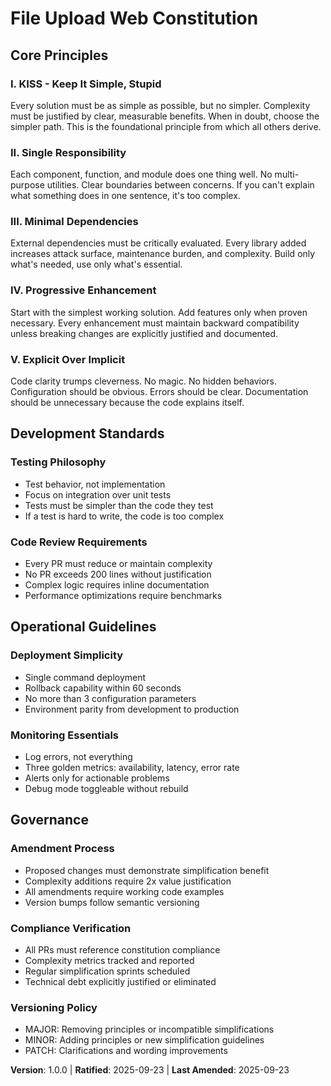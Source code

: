 <!-- Sync Impact Report
Version change: 0.0.0 → 1.0.0
Modified principles: N/A (initial creation)
Added sections: All sections (initial creation)
Removed sections: None
Templates requiring updates:
- plan-template.md: ✅ Constitution Check references aligned
- spec-template.md: ✅ Scope aligned with simplicity principles
- tasks-template.md: ⚠ pending (needs review for task categorization)
Follow-up TODOs:
- RATIFICATION_DATE: Set to today (2025-09-23) as initial adoption
-->

# File Upload Web Constitution

## Core Principles

### I. KISS - Keep It Simple, Stupid
Every solution must be as simple as possible, but no simpler. Complexity
must be justified by clear, measurable benefits. When in doubt, choose the
simpler path. This is the foundational principle from which all others derive.

### II. Single Responsibility
Each component, function, and module does one thing well. No multi-purpose
utilities. Clear boundaries between concerns. If you can't explain what
something does in one sentence, it's too complex.

### III. Minimal Dependencies
External dependencies must be critically evaluated. Every library added
increases attack surface, maintenance burden, and complexity. Build only
what's needed, use only what's essential.

### IV. Progressive Enhancement
Start with the simplest working solution. Add features only when proven
necessary. Every enhancement must maintain backward compatibility unless
breaking changes are explicitly justified and documented.

### V. Explicit Over Implicit
Code clarity trumps cleverness. No magic. No hidden behaviors. Configuration
should be obvious. Errors should be clear. Documentation should be unnecessary
because the code explains itself.

## Development Standards

### Testing Philosophy
- Test behavior, not implementation
- Focus on integration over unit tests
- Tests must be simpler than the code they test
- If a test is hard to write, the code is too complex

### Code Review Requirements
- Every PR must reduce or maintain complexity
- No PR exceeds 200 lines without justification
- Complex logic requires inline documentation
- Performance optimizations require benchmarks

## Operational Guidelines

### Deployment Simplicity
- Single command deployment
- Rollback capability within 60 seconds
- No more than 3 configuration parameters
- Environment parity from development to production

### Monitoring Essentials
- Log errors, not everything
- Three golden metrics: availability, latency, error rate
- Alerts only for actionable problems
- Debug mode toggleable without rebuild

## Governance

### Amendment Process
- Proposed changes must demonstrate simplification benefit
- Complexity additions require 2x value justification
- All amendments require working code examples
- Version bumps follow semantic versioning

### Compliance Verification
- All PRs must reference constitution compliance
- Complexity metrics tracked and reported
- Regular simplification sprints scheduled
- Technical debt explicitly justified or eliminated

### Versioning Policy
- MAJOR: Removing principles or incompatible simplifications
- MINOR: Adding principles or new simplification guidelines
- PATCH: Clarifications and wording improvements

**Version**: 1.0.0 | **Ratified**: 2025-09-23 | **Last Amended**: 2025-09-23